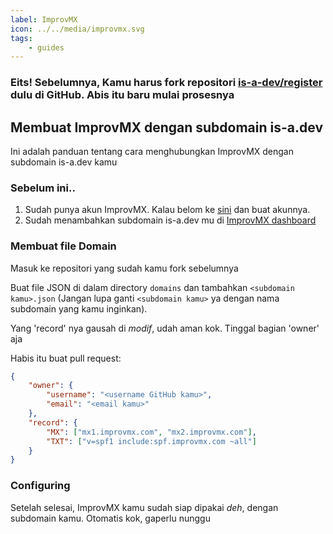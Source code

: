 ```yaml
---
label: ImprovMX
icon: ../../media/improvmx.svg
tags:
    - guides
---
```


### Eits! Sebelumnya, Kamu harus fork repositori [is-a-dev/register](https://github.com/is-a-dev/register) dulu di GitHub. Abis itu baru mulai prosesnya

## Membuat ImprovMX dengan subdomain is-a.dev

Ini adalah panduan tentang cara menghubungkan ImprovMX dengan subdomain is-a.dev kamu

### Sebelum ini..

1. Sudah punya akun ImprovMX. Kalau belom ke [sini](https://improvmx.com) dan buat akunnya.
2. Sudah menambahkan subdomain is-a.dev mu di [ImprovMX dashboard](https://app.improvmx.com/)

### Membuat file Domain
Masuk ke repositori yang sudah kamu fork sebelumnya

Buat file JSON di dalam directory `domains` dan tambahkan `<subdomain kamu>.json` (Jangan lupa ganti `<subdomain kamu>` ya dengan nama subdomain yang kamu inginkan). 

Yang 'record' nya gausah di *modif*, udah aman kok. 
Tinggal bagian 'owner' aja

Habis itu buat pull request:
```json
{
    "owner": {
        "username": "<username GitHub kamu>",
        "email": "<email kamu>"
    },
    "record": {
        "MX": ["mx1.improvmx.com", "mx2.improvmx.com"],
        "TXT": ["v=spf1 include:spf.improvmx.com ~all"]
    }
}
```

### Configuring

Setelah selesai, ImprovMX kamu sudah siap dipakai *deh*, dengan subdomain kamu. Otomatis kok, gaperlu nunggu